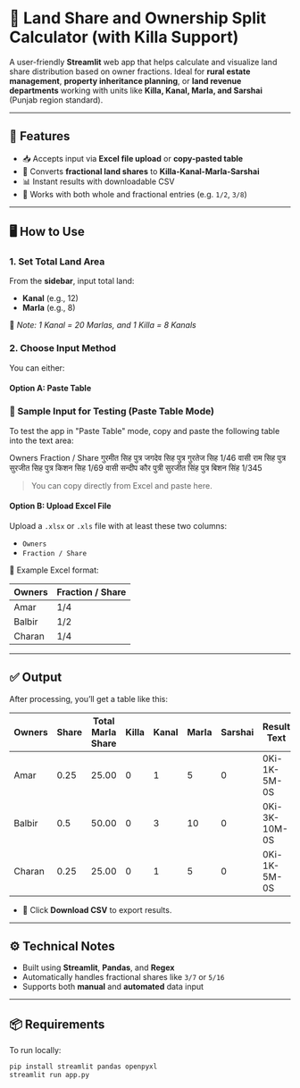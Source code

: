 # 📐 Land Share and Ownership Split Calculator (with Killa Support)

A user-friendly **Streamlit** web app that helps calculate and visualize land share distribution based on owner fractions. Ideal for **rural estate management**, **property inheritance planning**, or **land revenue departments** working with units like **Killa, Kanal, Marla, and Sarshai** (Punjab region standard).

---

## 🚀 Features

- 📥 Accepts input via **Excel file upload** or **copy-pasted table**
- 🧮 Converts **fractional land shares** to **Killa-Kanal-Marla-Sarshai**
- 📊 Instant results with downloadable CSV
- 🔢 Works with both whole and fractional entries (e.g. `1/2`, `3/8`)

---

## 🖥️ How to Use

### 1. Set Total Land Area
From the **sidebar**, input total land:
- **Kanal** (e.g., 12)
- **Marla** (e.g., 8)

📝 *Note: 1 Kanal = 20 Marlas, and 1 Killa = 8 Kanals*

### 2. Choose Input Method
You can either:

#### Option A: **Paste Table**
### 🧪 Sample Input for Testing (Paste Table Mode)

To test the app in "Paste Table" mode, copy and paste the following table into the text area:

Owners Fraction / Share
गुरमीत सिह पुत्र जगदेव सिह पुत्र गुरतेज सिह 1/46
वासी राम सिह पुत्र सुरजीत सिह पुत्र किशन सिह 1/69
वासी सन्दीप कौर पुत्री सुरजीत सिंह पुत्र बिशन सिंह 1/345

> You can copy directly from Excel and paste here.

#### Option B: **Upload Excel File**
Upload a `.xlsx` or `.xls` file with at least these two columns:
- `Owners`
- `Fraction / Share`

🧾 Example Excel format:

| Owners | Fraction / Share |
|--------|------------------|
| Amar   | 1/4              |
| Balbir | 1/2              |
| Charan | 1/4              |

---

## ✅ Output

After processing, you’ll get a table like this:

| Owners | Share | Total Marla Share | Killa | Kanal | Marla | Sarshai | Result Text      |
|--------|-------|-------------------|--------|--------|--------|----------|------------------|
| Amar   | 0.25  | 25.00             | 0      | 1      | 5      | 0        | 0Ki-1K-5M-0S     |
| Balbir | 0.5   | 50.00             | 0      | 3      | 10     | 0        | 0Ki-3K-10M-0S    |
| Charan | 0.25  | 25.00             | 0      | 1      | 5      | 0        | 0Ki-1K-5M-0S     |

- 💾 Click **Download CSV** to export results.

---

## ⚙️ Technical Notes

- Built using **Streamlit**, **Pandas**, and **Regex**
- Automatically handles fractional shares like `3/7` or `5/16`
- Supports both **manual** and **automated** data input

---

## 📦 Requirements

To run locally:

```bash
pip install streamlit pandas openpyxl
streamlit run app.py


